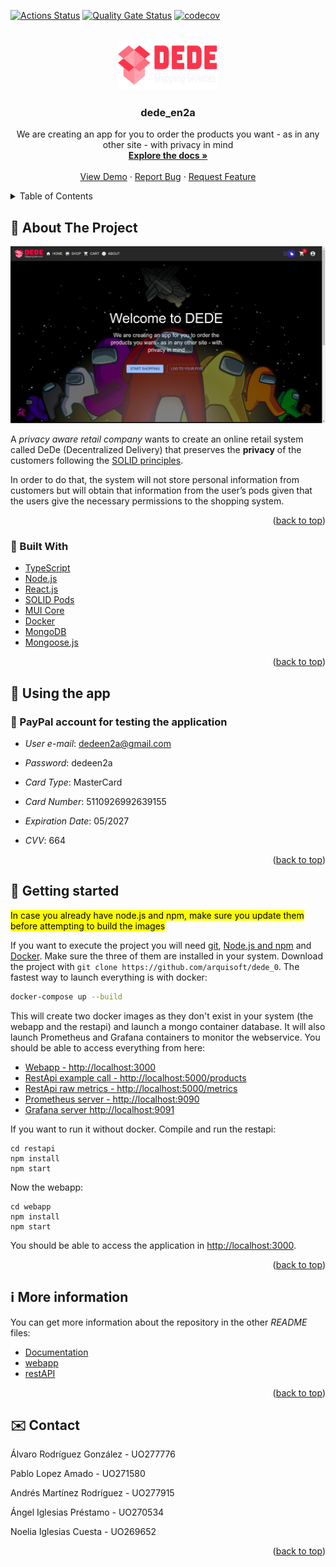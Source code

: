 <!-- PROJECT SHIELDS -->

[![Actions Status](https://github.com/arquisoft/dede_0/workflows/CI%20for%20ASW2122/badge.svg)](https://github.com/arquisoft/dede_en2a/actions)
[![Quality Gate Status](https://sonarcloud.io/api/project_badges/measure?project=Arquisoft_dede_en2a&metric=alert_status)](https://sonarcloud.io/summary/new_code?id=Arquisoft_dede_en2a)
[![codecov](https://codecov.io/gh/Arquisoft/dede_en2a/branch/master/graph/badge.svg?token=SWHCUcan8c)](https://codecov.io/gh/Arquisoft/dede_en2a)

<!-- PROJECT LOGO -->

<br />
<div align="center">
  <a href="https://www.dedeen2a.tk/">
    <img src="webapp/src/images/dede_logo.svg" alt="DEDE EN 2A" width="160" height="80">
  </a>

<h3 align="center">dede_en2a</h3>

  <p align="center">
    We are creating an app for you to order the products you want - as in any other site - with privacy in mind
    <br />
    <a href="https://arquisoft.github.io/dede_en2a/"><strong>Explore the docs »</strong></a>
    <br />
    <br />
    <a href="https://www.dedeen2a.tk/">View Demo</a>
    ·
    <a href="https://github.com/Arquisoft/dede_en2a/issues">Report Bug</a>
    ·
    <a href="https://github.com/Arquisoft/dede_en2a/issues">Request Feature</a>
  </p>
</div>

<!-- TABLE OF CONTENTS -->
<details>
  <summary>Table of Contents</summary>
  <ol>
    <li>
      <a href="#🤔-about-the-project">About The Project</a>
      <ul>
        <li><a href="#🚧-built-with">Built With</a></li>
      </ul>
    </li>
    <li>
      <a href="#🔨-using-the-app">About The Project</a>
      <ul>
        <a href="#💸-paypal-account-for-testing-the-application">PayPal account for testing the application</a>
      </ul>
    </li>
    <li>
      <a href="#🏁-getting-started">Getting Started</a>
    </li>
        <li>
      <a href="#ℹ️-more-information">More Information</a>
    </li>
    <li><a href="#✉️-contact">Contact</a></li>
  </ol>
</details>

<!-- ABOUT THE PROJECT -->

## 🤔 About The Project

![DEDE_screenshot](webapp/src/images/product-screenshot.png)

A _privacy aware retail company_ wants to create an online retail system called DeDe (Decentralized Delivery) that preserves the **privacy** of the customers following the [SOLID principles](https://solidproject.org/).

In order to do that, the system will not store personal information from customers but will obtain that information from the user’s pods given that the users give the necessary permissions to the shopping system.

<p align="right">(<a href="#top">back to top</a>)</p>

### 🚧 Built With

- [TypeScript](https://www.typescriptlang.org/)
- [Node.js](https://nodejs.org/es/)
- [React.js](https://reactjs.org/)
- [SOLID Pods](https://solidproject.org/)
- [MUI Core](https://mui.com/)
- [Docker](https://www.docker.com/)
- [MongoDB](https://www.mongodb.com/)
- [Mongoose.js](https://mongoosejs.com/)

<p align="right">(<a href="#top">back to top</a>)</p>

<!-- USING THE APP -->

## 🔨 Using the app

### 💸 PayPal account for testing the application

- _User e-mail_: dedeen2a@gmail.com
- _Password_: dedeen2a

- _Card Type_: MasterCard
- _Card Number_: 5110926992639155
- _Expiration Date_: 05/2027
- _CVV_: 664

<p align="right">(<a href="#top">back to top</a>)</p>

<!-- GETTING STARTED -->

## 🏁 Getting started

<mark>In case you already have node.js and npm, make sure you update them before attempting to build the images</mark>

If you want to execute the project you will need [git](https://git-scm.com/downloads), [Node.js and npm](https://www.npmjs.com/get-npm) and [Docker](https://docs.docker.com/get-docker/). Make sure the three of them are installed in your system. Download the project with `git clone https://github.com/arquisoft/dede_0`. The fastest way to launch everything is with docker:

```bash
docker-compose up --build
```

This will create two docker images as they don't exist in your system (the webapp and the restapi) and launch a mongo container database. It will also launch Prometheus and Grafana containers to monitor the webservice. You should be able to access everything from here:

- [Webapp - http://localhost:3000](http://localhost:3000)
- [RestApi example call - http://localhost:5000/products](http://localhost:5000/products)
- [RestApi raw metrics - http://localhost:5000/metrics](http://localhost:5000/metrics)
- [Prometheus server - http://localhost:9090](http://localhost:9090)
- [Grafana server http://localhost:9091](http://localhost:9091)

If you want to run it without docker. Compile and run the restapi:

```shell
cd restapi
npm install
npm start
```

Now the webapp:

```shell
cd webapp
npm install
npm start
```

You should be able to access the application in [http://localhost:3000](http://localhost:3000).

<p align="right">(<a href="#top">back to top</a>)</p>

## ℹ️ More information

You can get more information about the repository in the other _README_ files:

- [Documentation](https://github.com/arquisoft/dede_en2a/tree/master/docs)
- [webapp](https://github.com/arquisoft/dede_en2a/tree/master/webapp)
- [restAPI](https://github.com/arquisoft/dede_en2a/tree/master/restapi)

<p align="right">(<a href="#top">back to top</a>)</p>

## ✉️ Contact

Álvaro Rodríguez González - UO277776

Pablo Lopez Amado - UO271580

Andrés Martínez Rodríguez - UO277915

Ángel Iglesias Préstamo - UO270534

Noelia Iglesias Cuesta - UO269652

<p align="right">(<a href="#top">back to top</a>)</p>
